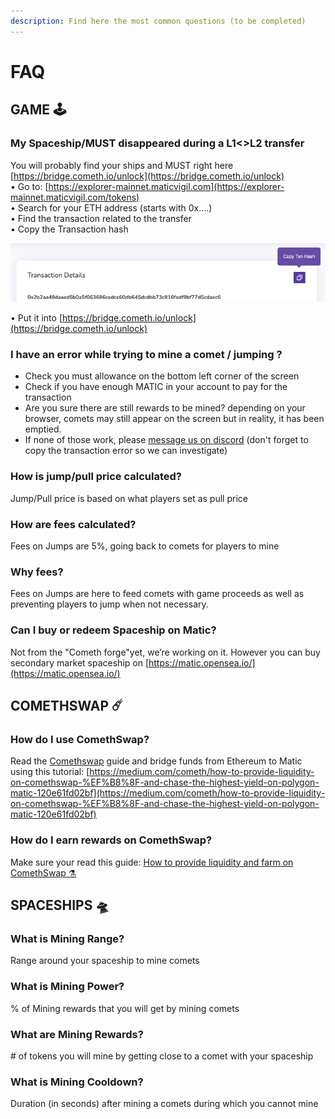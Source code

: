 ```yaml
---
description: Find here the most common questions (to be completed)
---
```


# FAQ

## GAME 🕹

### My Spaceship/MUST disappeared during a L1&lt;&gt;L2 transfer

You will probably find your ships and MUST right here [https://bridge.cometh.io/unlock](https://bridge.cometh.io/unlock)  
• Go to: [https://explorer-mainnet.maticvigil.com](https://explorer-mainnet.maticvigil.com/tokens)  
• Search for your ETH address \(starts with 0x....\)  
• Find the transaction related to the transfer  
• Copy the Transaction hash 

![](.gitbook/assets/image%20%282%29.png)

• Put it into [https://bridge.cometh.io/unlock](https://bridge.cometh.io/unlock)

### I have an error while trying to mine a comet / jumping ?

* Check you must allowance on the bottom left corner of the screen
* Check if you have enough MATIC in your account to pay for the transaction
* Are you sure there are still rewards to be mined? depending on your browser, comets may still appear on the screen but in reality, it has been emptied.
* If none of those work, please [message us on discord](https://discord.gg/NR6nFG59Zy) \(don't forget to copy the transaction error so we can investigate\)

###  **How is jump/pull price calculated?** 

Jump/Pull price is based on what players set as pull price

###  **How are fees calculated?** 

Fees on Jumps are 5%, going back to comets for players to mine

###  **Why fees?** 

Fees on Jumps are here to feed comets with game proceeds as well as preventing players to jump when not necessary.

### **Can I buy or redeem Spaceship on Matic?** 

Not from the "Cometh forge"yet, we’re working on it. However you can buy secondary market spaceship on [https://matic.opensea.io/](https://matic.opensea.io/)

## **COMETHSWAP ☄️**

### **How do I use ComethSwap?**

Read the [Comethswap](comethswap-1/comethswap/) guide and bridge funds from Ethereum to Matic using this tutorial: [https://medium.com/cometh/how-to-provide-liquidity-on-comethswap-%EF%B8%8F-and-chase-the-highest-yield-on-polygon-matic-120e61fd02bf](https://medium.com/cometh/how-to-provide-liquidity-on-comethswap-%EF%B8%8F-and-chase-the-highest-yield-on-polygon-matic-120e61fd02bf)  


### How do I earn rewards on ComethSwap?

Make sure your read this guide:  [How to provide liquidity and farm on ComethSwap ⚗️](comethswap-1/comethswap/how-to-provide-liquidity-on-comethswap.md)

## **SPACESHIPS 🛸**

### **What is Mining Range?** 

Range around your spaceship to mine comets

### **What is Mining Power?** 

% of Mining rewards that you will get by mining comets

### **What are Mining Rewards?** 

\# of tokens you will mine by getting close to a comet with your spaceship

### **What is Mining Cooldown?** 

Duration \(in seconds\) after mining a comets during which you cannot mine

